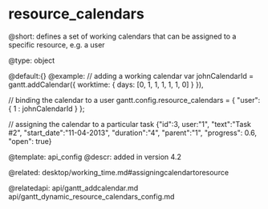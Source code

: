 resource_calendars
=============

@short:
defines a set of working calendars that can be assigned to a specific resource, e.g. a user

@type: object

@default:{}
@example:
// adding a working calendar
var johnCalendarId = gantt.addCalendar({
    worktime: {
        days: [0, 1, 1, 1, 1, 1, 0]
    }
}),

// binding the calendar to a user
gantt.config.resource_calendars = {
  "user":{
      1 : johnCalendarId
   }
};

// assigning the calendar to a particular task
{"id":3, user:"1", "text":"Task #2", "start_date":"11-04-2013", 
    "duration":"4", "parent":"1", "progress": 0.6, "open": true}
    
@template:	api_config
@descr:
added in version 4.2

@related:
desktop/working_time.md#assigningcalendartoresource

@relatedapi:
api/gantt_addcalendar.md
api/gantt_dynamic_resource_calendars_config.md